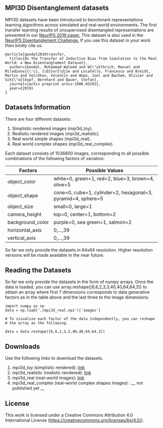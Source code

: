 ## MPI3D Disentanglement datasets

MPI3D datasets have been introduced to benchmark representations learning algorithms across simulated and real-world environments. The first transfer learning results of unsupervised disentangled representations are presented in our [NeurIPS 2019 paper.](https://arxiv.org/abs/1906.03292) 
This dataset is also used in the [NeurIPS Disentanglement Challenge.](http://www.disentanglement-challenge.com)
If you use this dataset in your work then kindly cite us.
```
@article{gondal2019transfer,
  title={On the Transfer of Inductive Bias from Simulation to the Real World: a New Disentanglement Dataset},
  author={Gondal, Muhammad Waleed and W{\"u}thrich, Manuel and Miladinovi{\'c}, {\DJ}or{\dj}e and Locatello, Francesco and Breidt, Martin and Volchkov, Valentin and Akpo, Joel and Bachem, Olivier and Sch{\"o}lkopf, Bernhard and Bauer, Stefan},
  journal={arXiv preprint arXiv:1906.03292},
  year={2019}
}
```

## Datasets Information

There are four different datasets:
  
1. Simplistic rendered images (mpi3d_toy).
2. Realistic rendered images (mpi3d_realistic).
3. Real world simple shapes (mpi3d_real).
4. Real world complex shapes (mpi3d_real_complex).

Each dataset consists of 1036800 images, corresponding to all possible combinations of the following factors of variation:

|Factors|Possible Values|
|---|---|
|object_color|white=0, green=1, red=2, blue=3, brown=4, olive=5|
|object_shape|cone=0, cube=1, cylinder=2, hexagonal=3, pyramid=4, sphere=5|
|object_size|small=0, large=1|
|camera_height|top=0, center=1, bottom=2|
|background_color|purple=0, sea green=1, salmon=2|
|horizontal_axis|0,...,39|
|vertical_axis|0,...,39|

So far we only provide the datasets in 64x64 resolution. Higher resolution versions will be made available in the near future.

## Reading the Datasets
So far we only provide the datasets in the form of numpy arrays. Once the data is loaded, you can use array.reshape([6,6,2,3,3,40,40,64,64,3]) to obtain an array where first 7 dimensions corresponds to data generative factors as in the table above and the last three to the image dimensions.

```
import numpy as np
data = np.load('./mpi3d_real.npz')['images']

# To visualize each factor of the data independently, you can reshape 
# the array as the following.

data = data.reshape([6,6,2,3,3,40,40,64,64,3])
```

## Downloads

Use the following links to download the datasets. 

1. mpi3d_toy (simplistic rendered):  [link](https://storage.googleapis.com/disentanglement_dataset/Final_Dataset/mpi3d_toy.npz)
2. mpi3d_realistic (realistic rendered): [link](https://storage.googleapis.com/disentanglement_dataset/Final_Dataset/mpi3d_realistic.npz)
3. mpi3d_real (real-world images): [link](https://storage.googleapis.com/disentanglement_dataset/Final_Dataset/mpi3d_real.npz) 
4. mpi3d_real_complex (real-world complex shapes images) : __ not published yet __

## License

This work is licensed under a Creative Commons Attribution 4.0 International License (https://creativecommons.org/licenses/by/4.0/).
